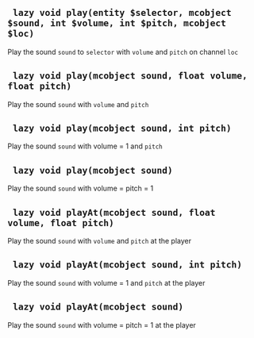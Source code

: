 ## ` lazy void play(entity $selector, mcobject $sound, int $volume, int $pitch, mcobject $loc)`
Play the sound `sound` to `selector` with `volume` and `pitch` on channel `loc`

## ` lazy void play(mcobject sound, float volume, float pitch)`
Play the sound `sound` with `volume` and `pitch`

## ` lazy void play(mcobject sound, int pitch)`
Play the sound `sound` with volume = 1 and `pitch`

## ` lazy void play(mcobject sound)`
Play the sound `sound` with volume = pitch = 1

## ` lazy void playAt(mcobject sound, float volume, float pitch)`
Play the sound `sound` with `volume` and `pitch` at the player

## ` lazy void playAt(mcobject sound, int pitch)`
Play the sound `sound` with volume = 1 and `pitch` at the player

## ` lazy void playAt(mcobject sound)`
Play the sound `sound` with volume = pitch = 1 at the player


